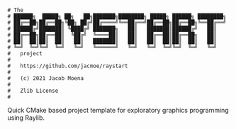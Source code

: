 ```
# The
# ██████╗  █████╗ ██╗   ██╗███████╗████████╗ █████╗ ██████╗ ████████╗
# ██╔══██╗██╔══██╗╚██╗ ██╔╝██╔════╝╚══██╔══╝██╔══██╗██╔══██╗╚══██╔══╝
# ██████╔╝███████║ ╚████╔╝ ███████╗   ██║   ███████║██████╔╝   ██║   
# ██╔══██╗██╔══██║  ╚██╔╝  ╚════██║   ██║   ██╔══██║██╔══██╗   ██║   
# ██║  ██║██║  ██║   ██║   ███████║   ██║   ██║  ██║██║  ██║   ██║   
# ╚═╝  ╚═╝╚═╝  ╚═╝   ╚═╝   ╚══════╝   ╚═╝   ╚═╝  ╚═╝╚═╝  ╚═╝   ╚═╝   
#   project
#
#   https://github.com/jacmoe/raystart
#
#   (c) 2021 Jacob Moena
#
#   Zlib License
#
```

Quick CMake based project template for exploratory graphics programming using Raylib.
